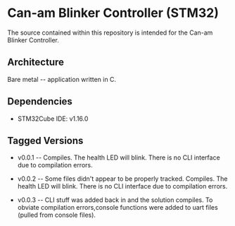 # Can-am Blinker Controller (STM32) 
The source contained within this repository is intended for the Can-am Blinker Controller.  

## Architecture
Bare metal -- application written in C.       

## Dependencies
* STM32Cube IDE: v1.16.0
   

## Tagged Versions 
* v0.0.1 -- Compiles. The health LED will blink.  There is no CLI interface due to compilation errors.  

* v0.0.2 -- Some files didn't appear to be properly tracked.  Compiles. The health LED will blink.  There is no CLI interface due to compilation errors.

* v0.0.3 -- CLI stuff was added back in and the solution compiles.  To obviate compilation errors,console functions were added to uart files (pulled from console files).
